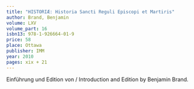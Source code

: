 ```yaml
---
title: "HISTORIÆ: Historia Sancti Reguli Episcopi et Martiris"
author: Brand, Benjamin
volume: LXV
volume_part: 16
isbn13: 978-1-926664-01-9
price: 58
place: Ottawa
publisher: IMM
year: 2010
pages: xix + 21
---
```

Einführung und Edition von / Introduction and Edition by Benjamin Brand.

